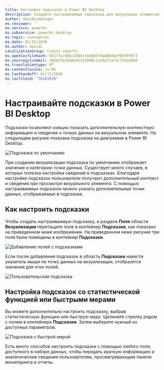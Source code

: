 ```yaml
---
title: Настройка подсказок в Power BI Desktop
description: Создайте настраиваемые подсказки для визуальных элементов с помощью перетаскивания.
author: davidiseminger
ms.reviewer: ''
ms.service: powerbi
ms.subservice: powerbi-desktop
ms.topic: conceptual
ms.date: 01/15/2020
ms.author: davidi
LocalizationGroup: Create reports
ms.openlocfilehash: 93177ac56bc2d8ecfe4b85f4ab66daef6bf0f0f3
ms.sourcegitcommit: 3d6b27e3936e451339d8c11e9af1a72c725a5668
ms.translationtype: HT
ms.contentlocale: ru-RU
ms.lasthandoff: 01/17/2020
ms.locfileid: "76161036"
---
```

# <a name="customize-tooltips-in-power-bi-desktop"></a>Настраивайте подсказки в Power BI Desktop

Подсказки позволяют изящно показать дополнительную контекстную информацию и сведения о точках данных на визуальном элементе. На следующем рисунке показана подсказка на диаграмме в Power BI Desktop.

![Подсказка по умолчанию](media/desktop-custom-tooltips/custom-tooltips-1.png)

При создании визуализации подсказка по умолчанию отображает значение и категорию точки данных. Существует много случаев, в которых полезна настройка сведений в подсказках. Благодаря настройке подсказок пользователи получают дополнительный контекст и сведения при просмотре визуального элемента. С помощью настраиваемых подсказок можно указать дополнительные точки данных, отображаемые в подсказке.

## <a name="how-to-customize-tooltips"></a>Как настроить подсказки

Чтобы создать настраиваемую подсказку, в разделе **Поля** области **Визуализации** перетащите поле в контейнер **Подсказки**, как показано на приведенном ниже изображении. На приведенном ниже рисунке три поля были помещены в контейнер **Подсказки**.

![Добавление полей с подсказками](media/desktop-custom-tooltips/custom-tooltips-2.png)

Если после добавления подсказок в область **Подсказки** навести указатель мыши на точку данных на визуализации, отобразятся значения для этих полей.

![Пользовательская подсказка](media/desktop-custom-tooltips/custom-tooltips-3.png)

## <a name="customizing-tooltips-with-aggregation-or-quick-measures"></a>Настройка подсказок со статистической функцией или быстрыми мерами

Вы можете дополнительно настроить подсказку, выбрав статистическую функцию или *быструю меру*. Щелкните стрелку рядом с полем в контейнере **Подсказки**. Затем выберите нужный из доступных параметров.

![Подсказка с быстрой мерой](media/desktop-custom-tooltips/custom-tooltips-4.png)

Есть много способов настроить подсказки с помощью любого поля, доступного в наборе данных, чтобы передать краткую информацию и аналитические сведения пользователям, просматривающим панели мониторинга и отчеты.

